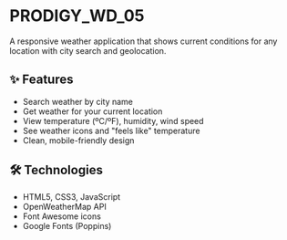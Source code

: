 # PRODIGY_WD_05 

A responsive weather application that shows current conditions for any location with city search and geolocation.

## ✨ Features
- Search weather by city name
- Get weather for your current location
- View temperature (ºC/ºF), humidity, wind speed
- See weather icons and "feels like" temperature
- Clean, mobile-friendly design

## 🛠️ Technologies
- HTML5, CSS3, JavaScript
- OpenWeatherMap API
- Font Awesome icons
- Google Fonts (Poppins)

